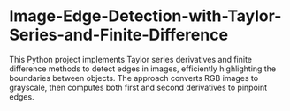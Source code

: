 # Image-Edge-Detection-with-Taylor-Series-and-Finite-Difference
This Python project implements Taylor series derivatives and finite difference methods to detect edges in images, efficiently highlighting the boundaries between objects. The approach converts RGB images to grayscale, then computes both first and second derivatives to pinpoint edges.
